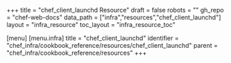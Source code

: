 +++
title = "chef_client_launchd Resource"
draft = false
robots = ""
gh_repo = "chef-web-docs"
data_path = ["infra","resources","chef_client_launchd"]
layout = "infra_resource"
toc_layout = "infra_resource_toc"

[menu]
  [menu.infra]
    title = "chef_client_launchd"
    identifier = "chef_infra/cookbook_reference/resources/chef_client_launchd"
    parent = "chef_infra/cookbook_reference/resources"
+++

<!-- The contents of this page are automatically generated from the chef_client_launchd.yaml file in the data directory. -->
<!-- To suggest a change, edit the https://github.com/chef/chef/blob/master/lib/chef/resource/chef_client_launchd.rb file
      and submit a pull request to the https://github.com/chef/chef repository. -->
